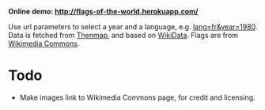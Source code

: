 **Online demo: http://flags-of-the-world.herokuapp.com/**

Use url parameters to select a year and a language, e.g. [lang=fr&year=1980](http://flags-of-the-world.herokuapp.com/?lang=fr&year=1980). Data is fetched from [Thenmap](http://www.thenmap.net), and based on [WikiData](http://www.wikidata.org). Flags are from [Wikimedia Commons](http://commons.wikimedia.org).

# Todo
* Make images link to Wikimedia Commons page, for credit and licensing.